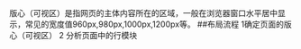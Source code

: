 版心（可视区）是指网页的主体内容所在的区域，一般在浏览器窗口水平居中显示，常见的宽度值960px,980px,1000px,1200px等。
##布局流程
1确定页面的版心（可视区）
2 分析页面中的行模块
